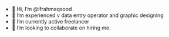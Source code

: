 - 👋 Hi, I’m @ifrahmaqsood
- 👀 I’m experienced v data entry operator and graphic designing 
- 🌱 I’m currently active freelancer 
- 💞️ I’m looking to collaborate on hiring me.

<!---
ifrahmaqsood/ifrahmaqsood is a ✨ special ✨ repository because its `README.md` (this file) appears on your GitHub profile.
You can click the Preview link to take a look at your changes.
--->
